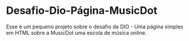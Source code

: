 # Desafio-Dio-Página-MusicDot
Esse é um pequeno projeto sobre o desafio da DIO - Uma página simples em HTML sobre a MusicDot uma escola de música online.
